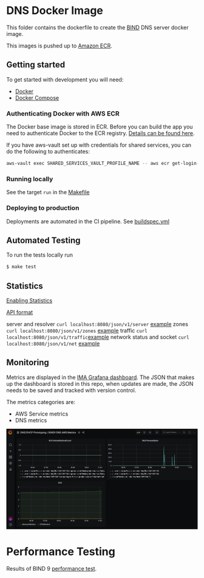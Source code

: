 # DNS Docker Image

This folder contains the dockerfile to create the [BIND](https://www.isc.org/bind/) DNS server docker image.

This images is pushed up to [Amazon ECR](https://aws.amazon.com/ecr/).

## Getting started

To get started with development you will need:

- [Docker](https://www.docker.com/)
- [Docker Compose](https://docs.docker.com/compose/)

### Authenticating Docker with AWS ECR

The Docker base image is stored in ECR. Before you can build the app you need to authenticate Docker to the ECR registry. [Details can be found here](https://docs.aws.amazon.com/AmazonECR/latest/userguide/Registries.html#registry_auth).

If you have aws-vault set up with credentials for shared services, you can do the following to authenticates:

```bash
aws-vault exec SHARED_SERVICES_VAULT_PROFILE_NAME -- aws ecr get-login-password --region eu-west-2 | docker login --username AWS --password-stdin SHARED_SERVICES_ACCOUNT_ID.dkr.ecr.eu-west-2.amazonaws.com
```

### Running locally

See the target `run` in the [Makefile](./Makefile)

### Deploying to production

Deployments are automated in the CI pipeline. See [buildspec.yml](./buildspec.yml)

## Automated Testing

To run the tests locally run

```bash
$ make test
```

## Statistics

[Enabling Statistics](https://bind9.readthedocs.io/en/latest/reference.html#the-statistics-file)

[API format](https://bind9.readthedocs.io/en/latest/reference.html#statschannels)

server and resolver `curl localhost:8080/json/v1/server` [example](./stats/server_stats.json)
zones `curl localhost:8080/json/v1/zones` [example](./stats/zones.json)
traffic `curl localhost:8080/json/v1/traffic`[example](./stats/traffic.json)
network status and socket `curl localhost:8080/json/v1/net` [example](./stats/net.json)

## Monitoring

Metrics are displayed in the [IMA Grafana dashboard](https://github.com/ministryofjustice/staff-infrastructure-monitoring).
The JSON that makes up the dashboard is stored in this repo, when updates are made, the JSON needs to be saved and tracked with version control.

The metrics categories are:

- AWS Service metrics
- DNS metrics

![Grafana Dashboard](./documentation/images/dashboard.png)

# Performance Testing

 Results of BIND 9 [performance test](./documentation/performance_benchmarks.md).